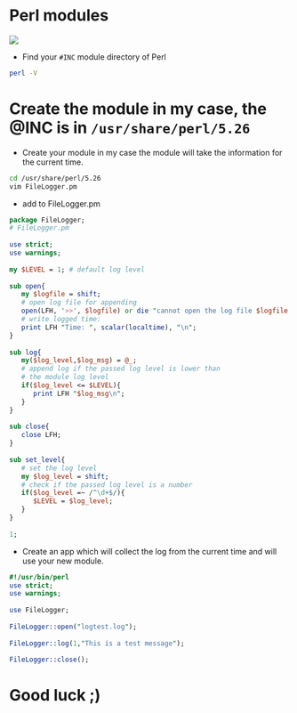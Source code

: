 # Perl modules
![](https://github.com/nu11secur1ty/Linux_Deployment_Administration_Hacks-Programing/blob/master/PERL/Modules/logo/Perl-Module.png)

- Find your `#INC` module directory of Perl
```bash
perl -V
```
# Create the module in my case, the @INC is in `/usr/share/perl/5.26`
- Create your module in my case the module will take the information for the current time.
```bash
cd /usr/share/perl/5.26
vim FileLogger.pm
```
- add to FileLogger.pm
```perl 
package FileLogger;
# FileLogger.pm
 
use strict;
use warnings;
 
my $LEVEL = 1; # default log level
 
sub open{
   my $logfile = shift;
   # open log file for appending
   open(LFH, '>>', $logfile) or die "cannot open the log file $logfile: $!";
   # write logged time:
   print LFH "Time: ", scalar(localtime), "\n";
}
 
sub log{
   my($log_level,$log_msg) = @_;
   # append log if the passed log level is lower than
   # the module log level
   if($log_level <= $LEVEL){
      print LFH "$log_msg\n";
   }
}
 
sub close{
   close LFH;
}
 
sub set_level{
   # set the log level
   my $log_level = shift;
   # check if the passed log level is a number
   if($log_level =~ /^\d+$/){
      $LEVEL = $log_level;
   }
}
 
1;
```
- Create an app which will collect the log from the current time and will use your new module.
```perl
#!/usr/bin/perl
use strict;
use warnings;
 
use FileLogger;
 
FileLogger::open("logtest.log");
 
FileLogger::log(1,"This is a test message");
 
FileLogger::close();
```
# Good luck ;)
